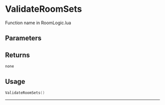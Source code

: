 # ValidateRoomSets

Function name in RoomLogic.lua

## Parameters

## Returns

`none`

## Usage

```lua
ValidateRoomSets()
```

---
